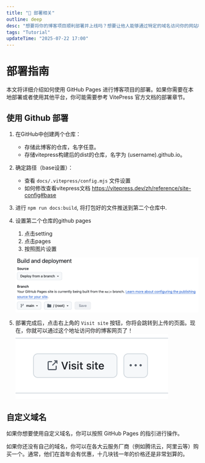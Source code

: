 ```yaml
---
title: "🐳 部署相关"
outline: deep
desc: "想要将你的博客项目顺利部署并上线吗？想要让他人能够通过特定的域名访问你的网站吗？那就来尝试使用强大的 GitHub Pages  部署服务吧！"
tags: "Tutorial"
updateTime: "2025-07-22 17:00"
---
```


# 部署指南

本文将详细介绍如何使用 GitHub Pages 进行博客项目的部署。如果你需要在本地部署或者使用其他平台，你可能需要参考 VitePress 官方文档的部署章节。

## 使用 Github 部署

1. 在GitHub中创建两个仓库：
    - 存储此博客的仓库，名字任意。
    - 存储vitepress构建后的dist的仓库，名字为 (username).github.io。

2. 确定路径（base设置）：
    - 查看 `docs/.vitepress/config.mjs` 文件设置
    - 如何修改查看vitepress文档 https://vitepress.dev/zh/reference/site-config#base

3. 进行 `npm run docs:build`, 将打包好的文件推送到第二个仓库中.

4. 设置第二个仓库的github pages
    1. 点击setting
    2. 点击pages
    3. 按照图片设置

    ![githubpages](img/githubpages.png "githubpages")

4. 部署完成后，点击右上角的 `Visit site` 按钮，你将会跳转到上传的页面。现在，你就可以通过这个地址访问你的博客网页了！
![visit](img/visit.png "visit")

## 自定义域名

如果你想要使用自定义域名，你可以按照 GitHub Pages  的指引进行操作。

如果你还没有自己的域名，你可以在各大云服务厂商（例如腾讯云，阿里云等）购买一个。通常，他们在首年会有优惠，十几块钱一年的价格还是非常划算的。
